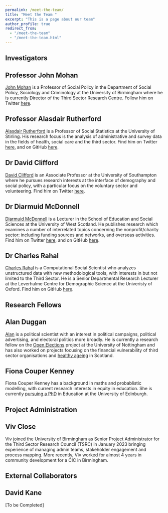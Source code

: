 ```yaml
---
permalink: /meet-the-team/
title: "Meet the Team "
excerpt: "This is a page about our team"
author_profile: true
redirect_from: 
  - "/meet-the-team"
  - "/meet-the-team.html"
---
```



## Investigators

Professor John Mohan
-----------
[John Mohan](https://www.birmingham.ac.uk/schools/social-policy/staff/profile.aspx?ReferenceId=75702) is a Professor of Social Policy in the Department of Social Policy, Sociology and Criminology at the University of Birmingham where he is currently Director of the Third Sector Research Centre. Follow him on Twitter [here](https://twitter.com/johnfmohan).

Professor Alasdair Rutherford 
-----------
[Alasdair Rutherford](https://www.stir.ac.uk/people/255778) is a Professor of Social Statistics at the University of Stirling. His research focus is the analysis of administrative and survey data in the fields of health, social care and the third sector. Find him on Twitter [here](https://twitter.com/altecon?lang=en), and on GitHub [here](https://github.com/a1asdair).

Dr David Clifford
-----------
[David Clifford](https://www.southampton.ac.uk/people/5x6lwp/doctor-david-clifford) is an Associate Professor at the University of Southampton where he pursues research interests at the interface of demography and social policy, with a particular focus on the voluntary sector and volunteering. Find him on Twitter [here](https://twitter.com/numbersdavid?lang=en-GB).

Dr Diarmuid McDonnell 
-----------
[Diarmuid McDonnell](https://research-portal.uws.ac.uk/en/persons/diarmuid-mcdonnell) is a Lecturer in the School of Education and Social Sciences at the University of West Scotland. He publishes research which examines a number of interrelated topics concerning the nonprofit/charity sector: including funding sources and networks, and overseas activities. Find him on Twitter [here](https://twitter.com/diarmuidmc?lang=en), and on GitHub [here](https://github.com/DiarmuidM).

Dr Charles Rahal
-----------
[Charles Rahal](https://crahal.github.io/) is a Computational Social Scientist who analyzes unstructured data with new methodological tools, with interests in but not limited to the Third Sector. He is a Senior Departmental Research Lecturer at the Leverhulme Centre for Demographic Science at the Univeristy of Oxford. Find him on GitHub [here](https://github.com/crahal).

## Research Fellows

**Alan Duggan**
-----------
[Alan](https://twitter.com/aduggan) is a political scientist with an interest in political campaigns, political advertising, and electoral politics more broadly. He is currently a research fellow on the [Open Elections](https://www.openelections.co.uk/) project at the University of Nottingham and has also worked on projects focusing on the financial vulnerability of third sector organisations and [healthy ageing](https://www.hagis.scot/) in Scotland.

**Fiona Couper Kenney**
-----------
Fiona Couper Kenney has a background in maths and probablistic modelling, with current research interests in equity in education. She is currently [pursuing a PhD](https://www.ed.ac.uk/profile/fiona-couper-kenney-student) in Education at the University of Edinburgh.

## Project Administration

**Viv Close**
-----------
Viv joined the University of Birmingham as Senior Project Administrator for the Third Sector Research Council (TSRC) in January 2023 bringing experience of managing admin teams, stakeholder engagement and process mapping. More recently, Viv worked for almost 4 years in community development for a CIC in Birmingham.

## External Collaborators

**David Kane**
-----------
[To be Completed]
